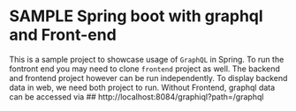 # SAMPLE Spring boot with graphql and Front-end

This is a sample project to showcase usage of `GraphQL` in Spring. To run the fontront end you may need to clone `frontend` project as well.
The backend and frontend project however can be run independently. To display backend data in web, we need both project to run.
Without Frontend, graphql data can be accessed via ## http://localhost:8084/graphiql?path=/graphql
